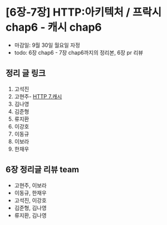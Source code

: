 # [6장-7장] HTTP:아키텍처 / 프락시 chap6 - 캐시 chap6

- 마감일: 9월 30일 월요일 자정
- todo: 6장 chap6 - 7장 chap6까지의 정리본, 6장 pr 리뷰

## 정리 글 링크

1. 고석진
2. 고현주- [HTTP 7.캐시](https://dev-junior.tistory.com/11)
3. 김나영
4. 김준형
5. 류지환
6. 이강호
7. 이동규
8. 이보라
9. 한재우

## 6장 정리글 리뷰 team

- 고현주, 이보라
- 이동규, 한재우
- 고석진, 이강호
- 김준형, 김나영
- 류지환, 김나영

